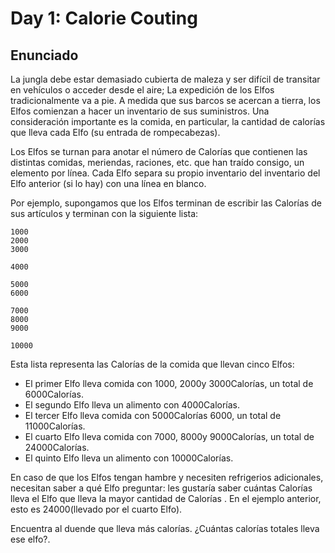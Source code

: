 # Day 1: Calorie Couting

## Enunciado

La jungla debe estar demasiado cubierta de maleza y ser difícil de transitar en vehículos o acceder desde el aire; La expedición de los Elfos tradicionalmente va a pie. A medida que sus barcos se acercan a tierra, los Elfos comienzan a hacer un inventario de sus suministros. Una consideración importante es la comida, en particular, la cantidad de calorías que lleva cada Elfo (su entrada de rompecabezas).

Los Elfos se turnan para anotar el número de Calorías que contienen las distintas comidas, meriendas, raciones, etc. que han traído consigo, un elemento por línea. Cada Elfo separa su propio inventario del inventario del Elfo anterior (si lo hay) con una línea en blanco.

Por ejemplo, supongamos que los Elfos terminan de escribir las Calorías de sus artículos y terminan con la siguiente lista:

```
1000
2000
3000

4000

5000
6000

7000
8000
9000

10000

```

Esta lista representa las Calorías de la comida que llevan cinco Elfos:

  - El primer Elfo lleva comida con 1000, 2000y 3000Calorías, un total de 6000Calorías.
  - El segundo Elfo lleva un alimento con 4000Calorías.
  - El tercer Elfo lleva comida con 5000Calorías 6000, un total de 11000Calorías.
  - El cuarto Elfo lleva comida con 7000, 8000y 9000Calorías, un total de 24000Calorías.
  - El quinto Elfo lleva un alimento con 10000Calorías.

En caso de que los Elfos tengan hambre y necesiten refrigerios adicionales, necesitan saber a qué Elfo preguntar: les gustaría saber cuántas Calorías lleva el Elfo que lleva la mayor cantidad de Calorías . En el ejemplo anterior, esto es 24000(llevado por el cuarto Elfo).

Encuentra al duende que lleva más calorías. ¿Cuántas calorías totales lleva ese elfo?.